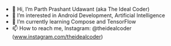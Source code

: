- 👋 Hi, I’m Parth Prashant Udawant (aka The Ideal Coder)
- 👀 I’m interested in Android Development, Artificial Intelligence
- 🌱 I’m currently learning Compose and TensorFlow
- 📫 How to reach me, Instagram: @theidealcoder (www.instagram.com/theidealcoder)
